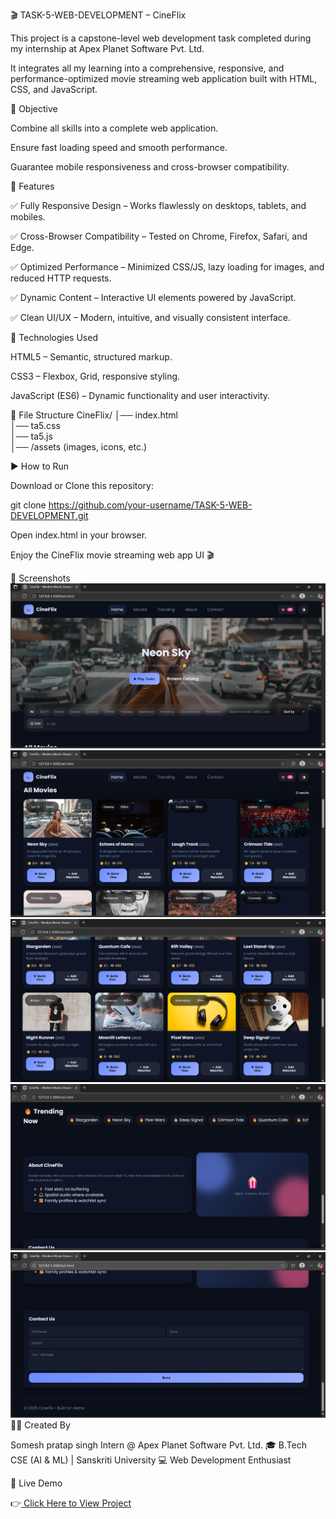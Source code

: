 🎬 TASK-5-WEB-DEVELOPMENT – CineFlix

This project is a capstone-level web development task completed during my internship at Apex Planet Software Pvt. Ltd.

It integrates all my learning into a comprehensive, responsive, and performance-optimized movie streaming web application built with HTML, CSS, and JavaScript.

🎯 Objective

Combine all skills into a complete web application.

Ensure fast loading speed and smooth performance.

Guarantee mobile responsiveness and cross-browser compatibility.

🧩 Features

✅ Fully Responsive Design – Works flawlessly on desktops, tablets, and mobiles.

✅ Cross-Browser Compatibility – Tested on Chrome, Firefox, Safari, and Edge.

✅ Optimized Performance – Minimized CSS/JS, lazy loading for images, and reduced HTTP requests.

✅ Dynamic Content – Interactive UI elements powered by JavaScript.

✅ Clean UI/UX – Modern, intuitive, and visually consistent interface.

🔧 Technologies Used

HTML5 – Semantic, structured markup.

CSS3 – Flexbox, Grid, responsive styling.

JavaScript (ES6) – Dynamic functionality and user interactivity.

📂 File Structure
CineFlix/
│── index.html  
│── ta5.css  
│── ta5.js  
│── /assets (images, icons, etc.)  

▶️ How to Run

Download or Clone this repository:

git clone https://github.com/your-username/TASK-5-WEB-DEVELOPMENT.git


Open index.html in your browser.

Enjoy the CineFlix movie streaming web app UI 🎬

📸 Screenshots
![alt text](<Screenshot 2025-08-19 074550.png>)
![alt text](<Screenshot 2025-08-19 074611.png>)
![alt text](<Screenshot 2025-08-19 074629.png>)
![alt text](<Screenshot 2025-08-19 074647.png>)
![alt text](<Screenshot 2025-08-19 074711.png>)
👩‍💻 Created By

Somesh pratap singh Intern @ Apex Planet Software Pvt. Ltd.
🎓 B.Tech CSE (AI & ML) | Sanskriti University
💻 Web Development Enthusiast

🚀 Live Demo

👉[ Click Here to View Project](http://127.0.0.1:3000/ta5.html)